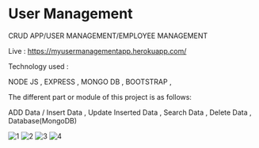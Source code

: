 ﻿# User Management
 
 
CRUD APP/USER MANAGEMENT/EMPLOYEE MANAGEMENT

Live : https://myusermanagementapp.herokuapp.com/

Technology used :

NODE JS ,
EXPRESS , 
MONGO DB , 
BOOTSTRAP , 

The different part or module of this project is as follows:

ADD Data / Insert Data ,
Update Inserted Data ,
Search Data ,
Delete Data ,
Database(MongoDB)

![1](https://user-images.githubusercontent.com/70934221/176419846-d5eabf65-a61e-4211-bed3-f4eb3f6baa26.png)
![2](https://user-images.githubusercontent.com/70934221/176419829-037a31a7-2de0-4bb6-90e7-b57c4e3c64f4.png)
![3](https://user-images.githubusercontent.com/70934221/176419838-7af36b50-6aea-4216-ab21-737682e575b6.png)
![4](https://user-images.githubusercontent.com/70934221/176419842-5f1a5258-51f9-46b3-b6f8-d51410c0388e.png)



